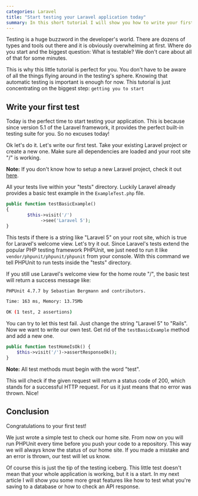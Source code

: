 ```yaml
---
categories: Laravel
title: "Start testing your Laravel application today"
summary: In this short tutorial I will show you how to write your first Laravel application test in like no time.
---
```


Testing is a huge buzzword in the developer's world.
There are dozens of types and tools out there and it is obviously overwhelming at first.
Where do you start and the biggest question: What is testable? We don't care about all of that for some minutes.

This is why this little tutorial is perfect for you. You don't have to be aware of all the things flying around in the 
testing's sphere. Knowing that automatic testing is important is enough for now.
This tutorial is just concentrating on the biggest step: `getting you to start`

## Write your first test
Today is the perfect time to start testing your application.
This is because since version 5.1 of the Laravel framework, it provides the perfect built-in testing suite for you. So 
no excuses today!

Ok let's do it. Let's write our first test. Take your existing Laravel project or create a new one.
Make sure all dependencies are loaded and your root site "/" is working.

<div class="blognote"><strong>Note:</strong> If you don't know how to setup a new Laravel project, check it out <a 
href="https://laravel.com/docs/master#installation" target="_blank">here</a>.</div>



All your tests live within your "tests" directory. Luckily Laravel already provides a basic test example in the 
`ExampleTest.php` file.

```php
public function testBasicExample()
{
        $this->visit('/')
             ->see('Laravel 5');
}
```

This tests if there is a string like "Laravel 5" on your root site, which is true for Laravel's welcome view.
Let's try it out. Since Laravel's tests extend the popular PHP testing framework PHPUnit, we just need to run it like 
`vendor/phpunit/phpunit/phpunit` from your console.
With this command we tell PHPUnit to run tests inside the "tests" directory.

If you still use Laravel's welcome view for the home route "/", the basic test will return a success message like:

```bash
PHPUnit 4.7.7 by Sebastian Bergmann and contributors.

Time: 163 ms, Memory: 13.75Mb

OK (1 test, 2 assertions)
```

You can try to let this test fail. Just change the string "Laravel 5" to "Rails".
Now we want to write our own test. Get rid of the `testBasicExample` method and add a new one.

```php
public function testHomeIsOk() {
    $this->visit('/')->assertResponseOk();
}
```

<div class="blognote"><strong>Note:</strong> All test methods must begin with the word "test".</div>

This will check if the given request will return a status code of 200, which stands for a successful HTTP request. For 
us it just means that no error was thrown. Nice!

## Conclusion
Congratulations to your first test!

We just wrote a simple test to check our home site. From now on you will run PHPUnit every time before you push your code to a repository.
This way we will always know the status of our home site. If you made a mistake and an error is thrown, 
our test will let us know.

Of course this is just the tip of the testing iceberg. This little test doesn't mean that your whole application is 
working, but it is a start. In my next article I will show you some more great features like how to test what you're 
saving to a database or how to check an API response.




    
